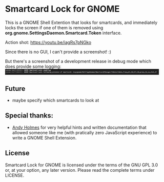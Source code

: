 # Smartcard Lock for GNOME

This is a GNOME Shell Extention that looks for smartcards, and immediately locks the screen if one of them is removed using **org.gnome.SettingsDaemon.Smartcard.Token** interface.

Action shot: https://youtu.be/iagRs7pNGko

Since there is no GUI, I can't provide a screenshot! :)

But there's a screenshot of a development release in debug mode which does provide some logging:
![screenshot of the log](images/smartcard-lock-screenshot.png)

## Future
- maybe specify which smartcards to look at


## Special thanks:

- [Andy Holmes](https://github.com/andyholmes) for very helpful hints and written documentation that allowed someone like me (with pratically zero JavaScript experience) to write a GNOME Shell Extension.

## License

Smartcard Lock for GNOME is licensed under the terms of the GNU GPL 3.0 or, at your option, any later version. Please read the complete terms under LICENSE.
